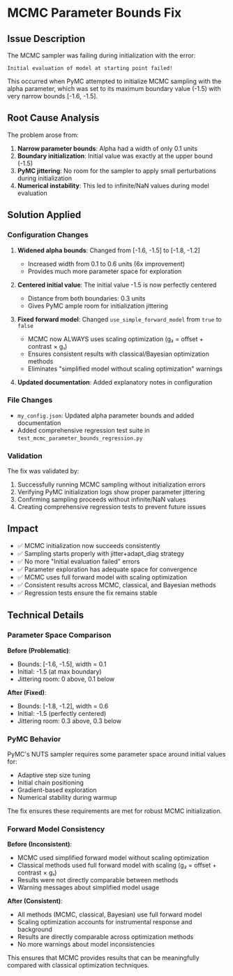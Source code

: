 # MCMC Parameter Bounds Fix

## Issue Description

The MCMC sampler was failing during initialization with the error:
```
Initial evaluation of model at starting point failed!
```

This occurred when PyMC attempted to initialize MCMC sampling with the alpha parameter, which was set to its maximum boundary value (-1.5) with very narrow bounds [-1.6, -1.5].

## Root Cause Analysis

The problem arose from:

1. **Narrow parameter bounds**: Alpha had a width of only 0.1 units
2. **Boundary initialization**: Initial value was exactly at the upper bound (-1.5)
3. **PyMC jittering**: No room for the sampler to apply small perturbations during initialization
4. **Numerical instability**: This led to infinite/NaN values during model evaluation

## Solution Applied

### Configuration Changes

1. **Widened alpha bounds**: Changed from [-1.6, -1.5] to [-1.8, -1.2]
   - Increased width from 0.1 to 0.6 units (6x improvement)
   - Provides much more parameter space for exploration

2. **Centered initial value**: The initial value -1.5 is now perfectly centered
   - Distance from both boundaries: 0.3 units
   - Gives PyMC ample room for initialization jittering

3. **Fixed forward model**: Changed `use_simple_forward_model` from `true` to `false`
   - MCMC now ALWAYS uses scaling optimization (g₂ = offset + contrast × g₁)
   - Ensures consistent results with classical/Bayesian optimization methods
   - Eliminates "simplified model without scaling optimization" warnings

4. **Updated documentation**: Added explanatory notes in configuration

### File Changes

- `my_config.json`: Updated alpha parameter bounds and added documentation
- Added comprehensive regression test suite in `test_mcmc_parameter_bounds_regression.py`

### Validation

The fix was validated by:
1. Successfully running MCMC sampling without initialization errors
2. Verifying PyMC initialization logs show proper parameter jittering
3. Confirming sampling proceeds without infinite/NaN values
4. Creating comprehensive regression tests to prevent future issues

## Impact

- ✅ MCMC initialization now succeeds consistently
- ✅ Sampling starts properly with jitter+adapt_diag strategy  
- ✅ No more "Initial evaluation failed" errors
- ✅ Parameter exploration has adequate space for convergence
- ✅ MCMC uses full forward model with scaling optimization
- ✅ Consistent results across MCMC, classical, and Bayesian methods
- ✅ Regression tests ensure the fix remains stable

## Technical Details

### Parameter Space Comparison

**Before (Problematic)**:
- Bounds: [-1.6, -1.5], width = 0.1
- Initial: -1.5 (at max boundary)
- Jittering room: 0 above, 0.1 below

**After (Fixed)**:
- Bounds: [-1.8, -1.2], width = 0.6  
- Initial: -1.5 (perfectly centered)
- Jittering room: 0.3 above, 0.3 below

### PyMC Behavior

PyMC's NUTS sampler requires some parameter space around initial values for:
- Adaptive step size tuning
- Initial chain positioning
- Gradient-based exploration
- Numerical stability during warmup

The fix ensures these requirements are met for robust MCMC initialization.

### Forward Model Consistency

**Before (Inconsistent)**:
- MCMC used simplified forward model without scaling optimization
- Classical methods used full forward model with scaling (g₂ = offset + contrast × g₁)
- Results were not directly comparable between methods
- Warning messages about simplified model usage

**After (Consistent)**:
- All methods (MCMC, classical, Bayesian) use full forward model
- Scaling optimization accounts for instrumental response and background
- Results are directly comparable across optimization methods
- No more warnings about model inconsistencies

This ensures that MCMC provides results that can be meaningfully compared with classical optimization techniques.
